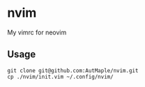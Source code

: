 # nvim

My vimrc for neovim

## Usage

```shell
git clone git@github.com:AutMaple/nvim.git
cp ./nvim/init.vim ~/.config/nvim/
```

